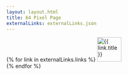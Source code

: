 ```yaml
---
layout: layout.html
title: 64 Pixel Page
externalLinks: externalLinks.json
---
```

{% for link in externalLinks.links %}
            <a href="{{ link.image }}"><img src="{{ link.image }}" border="0" alt="{{ link.title }}" width="64" height="64"></a>  
    {% endfor %}


